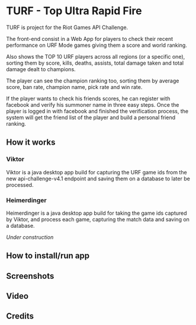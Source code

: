 # TURF - Top Ultra Rapid Fire
TURF is project for the Riot Games API Challenge.

The front-end consist in a Web App for players to check their recent performance on URF Mode games giving them a score and world ranking.

Also shows the TOP 10 URF players across all regions (or a specific one), sorting them by score, kills, deaths, assists, total damage taken and total damage dealt to champions.

The player can see the champion ranking too, sorting them by average score, ban rate, champion name, pick rate and win rate.

If the player wants to check his friends scores, he can register with facebook and verify his summoner name in three easy steps. Once the player is logged in with facebook and finished the verification process, the system will get the friend list of the player and build a personal friend ranking.

## How it works
### Viktor
Viktor is a java desktop app build for capturing the URF game ids from the new api-challenge-v4.1 endpoint and saving them on a database to later be processed.

### Heimerdinger
Heimerdinger is a java desktop app build for taking the game ids captured by Viktor, and process each game, capturing the match data and saving on a database.

_Under construction_

## How to install/run app

## Screenshots

## Video

## Credits
